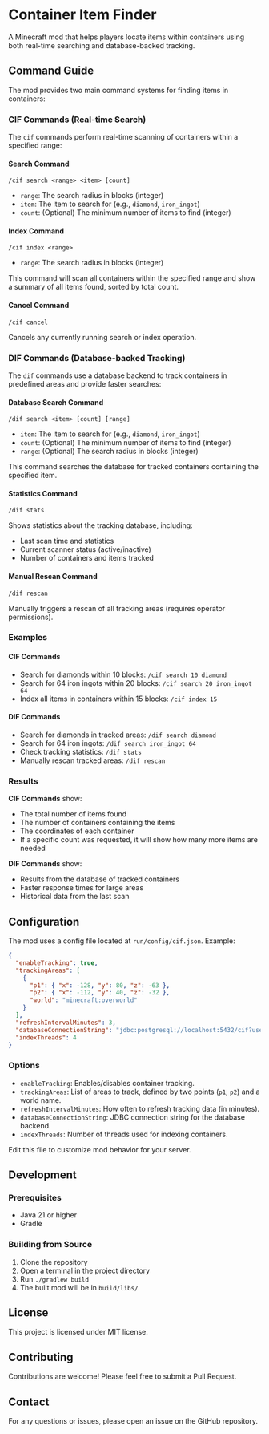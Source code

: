 # Container Item Finder

A Minecraft mod that helps players locate items within containers using both real-time searching and database-backed tracking.

## Command Guide

The mod provides two main command systems for finding items in containers:

### CIF Commands (Real-time Search)

The `cif` commands perform real-time scanning of containers within a specified range:

#### Search Command

```
/cif search <range> <item> [count]
```

- `range`: The search radius in blocks (integer)
- `item`: The item to search for (e.g., `diamond`, `iron_ingot`)
- `count`: (Optional) The minimum number of items to find (integer)

#### Index Command

```
/cif index <range>
```

- `range`: The search radius in blocks (integer)

This command will scan all containers within the specified range and show a summary of all items found, sorted by total count.

#### Cancel Command

```
/cif cancel
```

Cancels any currently running search or index operation.

### DIF Commands (Database-backed Tracking)

The `dif` commands use a database backend to track containers in predefined areas and provide faster searches:

#### Database Search Command

```
/dif search <item> [count] [range]
```

- `item`: The item to search for (e.g., `diamond`, `iron_ingot`)
- `count`: (Optional) The minimum number of items to find (integer)
- `range`: (Optional) The search radius in blocks (integer)

This command searches the database for tracked containers containing the specified item.

#### Statistics Command

```
/dif stats
```

Shows statistics about the tracking database, including:
- Last scan time and statistics
- Current scanner status (active/inactive)
- Number of containers and items tracked

#### Manual Rescan Command

```
/dif rescan
```

Manually triggers a rescan of all tracking areas (requires operator permissions).

### Examples

#### CIF Commands
- Search for diamonds within 10 blocks: `/cif search 10 diamond`
- Search for 64 iron ingots within 20 blocks: `/cif search 20 iron_ingot 64`
- Index all items in containers within 15 blocks: `/cif index 15`

#### DIF Commands
- Search for diamonds in tracked areas: `/dif search diamond`
- Search for 64 iron ingots: `/dif search iron_ingot 64`
- Check tracking statistics: `/dif stats`
- Manually rescan tracked areas: `/dif rescan`

### Results

**CIF Commands** show:
- The total number of items found
- The number of containers containing the items
- The coordinates of each container
- If a specific count was requested, it will show how many more items are needed

**DIF Commands** show:
- Results from the database of tracked containers
- Faster response times for large areas
- Historical data from the last scan

## Configuration

The mod uses a config file located at `run/config/cif.json`. Example:

```json
{
  "enableTracking": true,
  "trackingAreas": [
    {
      "p1": { "x": -128, "y": 80, "z": -63 },
      "p2": { "x": -112, "y": 40, "z": -32 },
      "world": "minecraft:overworld"
    }
  ],
  "refreshIntervalMinutes": 3,
  "databaseConnectionString": "jdbc:postgresql://localhost:5432/cif?user=postgres&password=postgres",
  "indexThreads": 4
}
```

### Options
- `enableTracking`: Enables/disables container tracking.
- `trackingAreas`: List of areas to track, defined by two points (`p1`, `p2`) and a world name.
- `refreshIntervalMinutes`: How often to refresh tracking data (in minutes).
- `databaseConnectionString`: JDBC connection string for the database backend.
- `indexThreads`: Number of threads used for indexing containers.

Edit this file to customize mod behavior for your server.

## Development

### Prerequisites

- Java 21 or higher
- Gradle

### Building from Source

1. Clone the repository
2. Open a terminal in the project directory
3. Run `./gradlew build`
4. The built mod will be in `build/libs/`

## License

This project is licensed under MIT license.

## Contributing

Contributions are welcome! Please feel free to submit a Pull Request.

## Contact

For any questions or issues, please open an issue on the GitHub repository.
